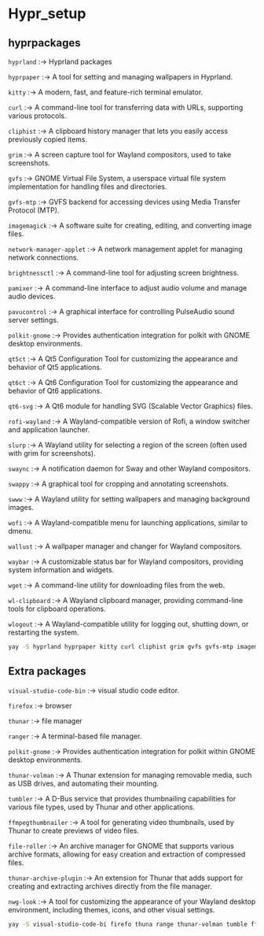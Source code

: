 # Hypr_setup


<h2>hyprpackages</h2>

``hyprland`` :-> Hyprland packages

``hyprpaper`` :-> A tool for setting and managing wallpapers in Hyprland.

``kitty`` :-> A modern, fast, and feature-rich terminal emulator.

``curl`` :-> A command-line tool for transferring data with URLs, supporting various protocols.

``cliphist`` :-> A clipboard history manager that lets you easily access previously copied items.

``grim`` :-> A screen capture tool for Wayland compositors, used to take screenshots.

``gvfs`` :-> GNOME Virtual File System, a userspace virtual file system implementation for handling files and directories.

``gvfs-mtp`` :-> GVFS backend for accessing devices using Media Transfer Protocol (MTP).

``imagemagick`` :-> A software suite for creating, editing, and converting image files.

``network-manager-applet`` :-> A network management applet for managing network connections.

``brightnessctl`` :-> A command-line tool for adjusting screen brightness.

``pamixer`` :-> A command-line interface to adjust audio volume and manage audio devices.

``pavucontrol`` :-> A graphical interface for controlling PulseAudio sound server settings.

``polkit-gnome`` :-> Provides authentication integration for polkit with GNOME desktop environments.

``qt5ct`` :-> A Qt5 Configuration Tool for customizing the appearance and behavior of Qt5 applications.

``qt6ct`` :-> A Qt6 Configuration Tool for customizing the appearance and behavior of Qt6 applications.

``qt6-svg`` :-> A Qt6 module for handling SVG (Scalable Vector Graphics) files.

``rofi-wayland`` :-> A Wayland-compatible version of Rofi, a window switcher and application launcher.

``slurp`` :-> A Wayland utility for selecting a region of the screen (often used with grim for screenshots).

``swaync`` :-> A notification daemon for Sway and other Wayland compositors.

``swappy`` :-> A graphical tool for cropping and annotating screenshots.

``swww`` :-> A Wayland utility for setting wallpapers and managing background images.

``wofi`` :-> A Wayland-compatible menu for launching applications, similar to dmenu.

``wallust`` :-> A wallpaper manager and changer for Wayland compositors.

``waybar`` :-> A customizable status bar for Wayland compositors, providing system information and widgets.

``wget`` :-> A command-line utility for downloading files from the web.

``wl-clipboard`` :-> A Wayland clipboard manager, providing command-line tools for clipboard operations.

``wlogout`` :-> A Wayland-compatible utility for logging out, shutting down, or restarting the system.


```bash
yay -S hyprland hyprpaper kitty curl cliphist grim gvfs gvfs-mtp imagemagick network-manager-applet brightnessctl pamixer pavucontrol polkit-gnome qt5ct qt6ct qt6-svg rofi-wayland slurp swaync swappy swww wofi wallust waybar wget wl-clipboard wlogout
```

<h2>Extra packages</h2>

``visual-studio-code-bin`` :-> visual studio code editor.

``firefox`` :-> browser

``thunar`` :-> file manager

``ranger`` :-> A terminal-based file manager.

``polkit-gnome`` :-> Provides authentication integration for polkit within 
GNOME desktop environments.

``thunar-volman`` :-> A Thunar extension for managing removable media, such 
as USB drives, and automating their mounting.

``tumbler`` :-> A D-Bus service that provides thumbnailing capabilities for 
various file types, used by Thunar and other applications.

``ffmpegthumbnailer`` :-> A tool for generating video thumbnails, used by 
Thunar to create previews of video files.

``file-roller`` :-> An archive manager for GNOME that supports various 
archive formats, allowing for easy creation and extraction of compressed files.

``thunar-archive-plugin`` :-> An extension for Thunar that adds support for 
creating and extracting archives directly from the file manager.

``nwg-look`` :-> A tool for customizing the appearance of your Wayland 
desktop environment, including themes, icons, and other visual settings.

```bash
yay -S visual-studio-code-bi firefo thuna range thunar-volman tumble ffmpegthumbnaile file-roller thunar-archive-plugi nwg-loo
```

